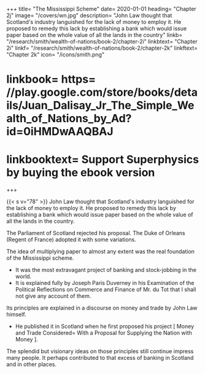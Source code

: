 +++
title=  "The Mississippi Scheme"
date=  2020-01-01
heading=  "Chapter 2j"
image=  "/covers/wn.jpg"
description=  "John Law thought that Scotland's industry languished for the lack of money to employ it. He proposed to remedy this lack by establishing a bank which would issue paper based on the whole value of all the lands in the country"
linkb=  "/research/smith/wealth-of-nations/book-2/chapter-2i"
linkbtext=  "Chapter 2i"
linkf=  "/research/smith/wealth-of-nations/book-2/chapter-2k"
linkftext=  "Chapter 2k"
icon=  "/icons/smith.png"
# linkbook=  https= //play.google.com/store/books/details/Juan_Dalisay_Jr_The_Simple_Wealth_of_Nations_by_Ad?id=0iHMDwAAQBAJ
# linkbooktext=  Support Superphysics by buying the ebook version
+++

<!-- ### Quantitative Easing=   -->

{{< s v="78" >}} John Law thought that Scotland's industry languished for the lack of money to employ it. He proposed to remedy this lack by establishing a bank which would issue paper based on the whole value of all the lands in the country.

The Parliament of Scotland rejected his proposal. The Duke of Orleans (Regent of France) adopted it with some variations.

The idea of multiplying paper to almost any extent was the real foundation of the Mississippi scheme.
- It was the most extravagant project of banking and stock-jobbing in the world.
- It is explained fully by Joseph Paris Duverney in his Examination of the Political Reflections on Commerce and Finance of Mr. du Tot that I shall not give any account of them.

Its principles are explained in a discourse on money and trade by John Law himself.
- He published it in Scotland when he first proposed his project [ Money and Trade Considered=  With a Proposal for Supplying the Nation with Money ].

The splendid but visionary ideas on those principles still continue impress many people. It perhaps contributed to that excess of banking in Scotland and in other places.

